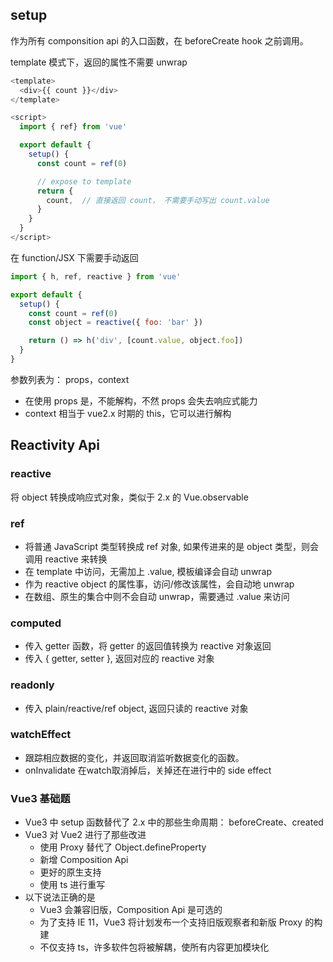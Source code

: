 ## setup
作为所有 componsition api 的入口函数，在 beforeCreate hook 之前调用。

template 模式下，返回的属性不需要 unwrap
```js
<template>
  <div>{{ count }}</div>
</template>

<script>
  import { ref} from 'vue'

  export default {
    setup() {
      const count = ref(0)

      // expose to template
      return {
        count,  // 直接返回 count， 不需要手动写出 count.value
      }
    }
  }
</script>
```

在 function/JSX 下需要手动返回
```js
import { h, ref, reactive } from 'vue'

export default {
  setup() {
    const count = ref(0)
    const object = reactive({ foo: 'bar' })

    return () => h('div', [count.value, object.foo])
  }
}
```

参数列表为： props，context
- 在使用 props 是，不能解构，不然 props 会失去响应式能力
- context 相当于 vue2.x 时期的 this，它可以进行解构


## Reactivity Api

### reactive
将 object 转换成响应式对象，类似于 2.x 的 Vue.observable

### ref
- 将普通 JavaScript 类型转换成 ref 对象, 如果传进来的是 object 类型，则会调用 reactive 来转换
- 在 template 中访问，无需加上 .value, 模板编译会自动 unwrap
- 作为 reactive object 的属性事，访问/修改该属性，会自动地 unwrap
- 在数组、原生的集合中则不会自动 unwrap，需要通过 .value 来访问

### computed
- 传入 getter 函数，将 getter 的返回值转换为 reactive 对象返回
- 传入 { getter, setter }, 返回对应的 reactive 对象

### readonly
- 传入 plain/reactive/ref object, 返回只读的 reactive 对象

### watchEffect
- 跟踪相应数据的变化，并返回取消监听数据变化的函数。
- onInvalidate 在watch取消掉后，关掉还在进行中的 side effect












### Vue3 基础题
- Vue3 中 setup 函数替代了 2.x 中的那些生命周期： beforeCreate、created
- Vue3 对 Vue2 进行了那些改进
  - 使用 Proxy 替代了 Object.defineProperty
  - 新增 Composition Api
  - 更好的原生支持
  - 使用 ts 进行重写
- 以下说法正确的是
  - Vue3 会兼容旧版，Composition Api 是可选的
  - 为了支持 IE 11，Vue3 将计划发布一个支持旧版观察者和新版 Proxy 的构建
  - 不仅支持 ts，许多软件包将被解耦，使所有内容更加模块化